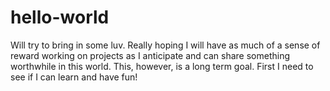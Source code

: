 # hello-world
Will try to bring in some luv.
Really hoping I will have as much of a sense of reward working on projects as I anticipate and can share something worthwhile in this world.  This, however, is a long term goal.  First I need to see if I can learn and have fun!
